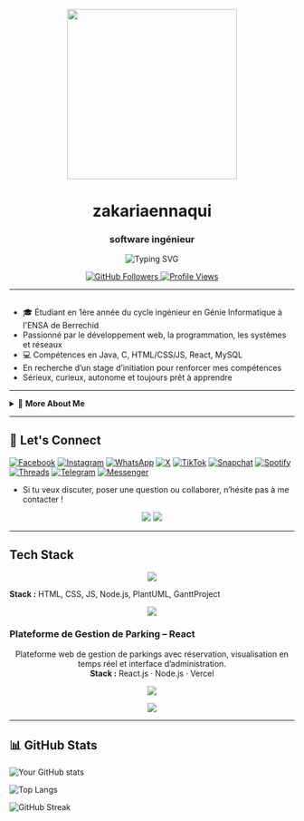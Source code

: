 <p align="center">
  <img src="https://cdn.dribbble.com/users/1059583/screenshots/4171367/coding-freak.gif" width="300"/>
</p>

<h1 align="center">zakariaennaqui</h1>
<h3 align="center">software ingénieur <!-- | Your Tagline | What you love --> </h3>

<p align="center">
  <img src="https://readme-typing-svg.demolab.com?font=Fira+Code&pause=1000&center=true&vCenter=true&width=435&lines=Welcome+to+my+GitHub+profile!;I+%E2%9D%A4%EF%B8%8F+Open+Source;Always+learning+something+new..." alt="Typing SVG" />
</p>

<p align="center">
  <a href="https://github.com/zakariaennaqui?tab=followers">
    <img src="https://img.shields.io/github/followers/zakariaennaqui?label=Followers&style=social" alt="GitHub Followers" />
  </a>
  <a href="https://github.com/zakariaennaqui">
    <img src="https://komarev.com/ghpvc/?username=zakariaennaqui&style=flat-square&color=blue" alt="Profile Views" />
  </a>
  <!-- Add more shields as needed -->
</p>

---

##

- 🎓 Étudiant en 1ère année du cycle ingénieur en Génie Informatique à l'ENSA de Berrechid
- Passionné par le développement web, la programmation, les systèmes et réseaux
- 💻 Compétences en Java, C, <!--Python,--> HTML/CSS/JS, React, MySQL
- En recherche d’un stage d’initiation pour renforcer mes compétences
- Sérieux, curieux, autonome et toujours prêt à apprendre
<!--- 🌐 Portfolio : [https://mon-portfolio-brown.vercel.app](https://mon-portfolio-brown.vercel.app)-->

---

<details>
  <summary>📃 <b>More About Me</b></summary>
  <ul>
    <li>🔗 Portfolio: https://website.com</li>
    <li>Currently pursuing: [<!--Degree Certification-->]</li>
    <li>Always up for a challenge or hackathon!</li>
  </ul>
</details>

---

## 🔗 Let's Connect

<!--[![LinkedIn](https://img.shields.io/badge/LinkedIn-blue?style=for-the-badge&logo=linkedin&logoColor=white)](https://linkedin.com/in/zakaria-ennaqui-990883362)-->
[![Facebook](https://img.shields.io/badge/Facebook-1877F2?style=for-the-badge&logo=facebook&logoColor=white)](https://www.facebook.com/zakaria.ennaqui.79)
[![Instagram](https://img.shields.io/badge/Instagram-E4405F?style=for-the-badge&logo=instagram&logoColor=white)](https://www.instagram.com/zakaria_ennaqui)
[![WhatsApp](https://img.shields.io/badge/WhatsApp-25D366?style=for-the-badge&logo=whatsapp&logoColor=white)](https://wa.me/212642588624)
[![X](https://img.shields.io/badge/X-000000?style=for-the-badge&logo=twitter&logoColor=white)](https://x.com/ZikoNaki?t=O47Pt9soFTQzKJYO-r0cHg&s=09)
[![TikTok](https://img.shields.io/badge/TikTok-000000?style=for-the-badge&logo=tiktok&logoColor=white)](https://www.tiktok.com/@zakaria.ennaqui)
[![Snapchat](https://img.shields.io/badge/Snapchat-FFFC00?style=for-the-badge&logo=snapchat&logoColor=000000)](https://www.snapchat.com/add/cirtoplasme)
[![Spotify](https://img.shields.io/badge/Spotify-1DB954?style=for-the-badge&logo=spotify&logoColor=white)](https://open.spotify.com/user/316h7jpufd7vptzl2bqlkd6ripju?si=MDtZ6T9WTdeAHfgihOxUcQ)
[![Threads](https://img.shields.io/badge/Threads-black?style=for-the-badge&logo=threads&logoColor=white)](https://www.threads.net/zakaria_ennaqui)
[![Telegram](https://img.shields.io/badge/Telegram-77B5FE?style=for-the-badge&logo=telegram&logoColor=white)](https://t.me/Zikenq)
[![Messenger](https://img.shields.io/badge/Messenger-1877F2?style=for-the-badge&logo=messenger&logoColor=white)](https://m.me/zakaria.ennaqui.79)
<!--[![YouTube](https://img.shields.io/badge/Youtube-red?style=for-the-badge&logo=youtube&logoColor=white)](https://youtube.com/@userdose-m3p?si=uPhkAfXVyC30dg3K)-->

- Si tu veux discuter, poser une question ou collaborer, n’hésite pas à me contacter !

<p align="center">
  <a href="mailto:zakariaennaqui.pro@mail.com"><img src="https://img.shields.io/badge/Email-D14836?style=for-the-badge&logo=gmail&logoColor=white"/></a>
  <a href="https://linkedin.com/in/zakaria-ennaqui-990883362"><img src="https://img.shields.io/badge/LinkedIn-0A66C2?style=for-the-badge&logo=linkedin&logoColor=white"/></a>
</p>

---

## Tech Stack

<p align="center">
  <img src="https://skillicons.dev/icons?i=python,js,ts,react,nodejs,git,github,linux,ubuntu,debian,windows,c,java,html,css,mysql,vercel,netlify,matlab,instagram" />
  <!-- Add/remove skills as needed. Full list: https://skillicons.dev/ -->
</p>
<!--
### 🖥️ Langages

![C](https://img.shields.io/badge/C-blue?style=for-the-badge&logo=c&logoColor=white)
![JavaScript](https://img.shields.io/badge/JavaScript-yellow?style=for-the-badge&logo=javascript&logoColor=white)
![TypeScript](https://img.shields.io/badge/TypeScript-007ACC?style=for-the-badge&logo=typescript&logoColor=white)
![HTML](https://img.shields.io/badge/HTML-e34c26?style=for-the-badge&logo=html5&logoColor=white)
![CSS](https://img.shields.io/badge/CSS-264de4?style=for-the-badge&logo=css3&logoColor=white)
![Python](https://img.shields.io/badge/Python-3776AB?style=for-the-badge&logo=python&logoColor=white)
![PHP](https://img.shields.io/badge/PHP-777BB4?style=for-the-badge&logo=php&logoColor=white)

### 🌐 Web
![React](https://img.shields.io/badge/React-20232A?style=for-the-badge&logo=react&logoColor=61DAFB)
![Node.js](https://img.shields.io/badge/Node.js-339933?style=for-the-badge&logo=node.js&logoColor=white)
![Laravel](https://img.shields.io/badge/Laravel-FF2D20?style=for-the-badge&logo=laravel&logoColor=white)
![Bootstrap](https://img.shields.io/badge/Bootstrap-563D7C?style=for-the-badge&logo=bootstrap&logoColor=white)

### 🗃️ Bases de données
![MySQL](https://img.shields.io/badge/MySQL-4479A1?style=for-the-badge&logo=mysql&logoColor=white)
![phpMyAdmin](https://img.shields.io/badge/phpMyAdmin-6699cc?style=for-the-badge&logo=phpmyadmin&logoColor=white)
![MySQL Workbench](https://img.shields.io/badge/MySQL_Workbench-004C8C?style=for-the-badge&logo=mysql&logoColor=white)

### ⚙️ Outils & IDE
![Git](https://img.shields.io/badge/Git-F05032?style=for-the-badge&logo=git&logoColor=white)
![GitHub](https://img.shields.io/badge/GitHub-181717?style=for-the-badge&logo=github&logoColor=white)
![Netlify](https://img.shields.io/badge/Netlify-00C7B7?style=for-the-badge&logo=netlify&logoColor=white)
![Vercel](https://img.shields.io/badge/Vercel-000000?style=for-the-badge&logo=vercel&logoColor=white)

### 💻 OS & Virtualisation
![Linux](https://img.shields.io/badge/Linux-FCC624?style=for-the-badge&logo=linux&logoColor=black)
![Ubuntu](https://img.shields.io/badge/Ubuntu-E95420?style=for-the-badge&logo=ubuntu&logoColor=white)
![Debian](https://img.shields.io/badge/Debian-A81D33?style=for-the-badge&logo=debian&logoColor=white)
![Windows](https://img.shields.io/badge/Windows-0078D6?style=for-the-badge&logo=microsoftwindows&logoColor=white)

### 🧪 Simulation / Analyse
![MATLAB](https://img.shields.io/badge/MATLAB-0076A8?style=for-the-badge&logo=MathWorks&logoColor=white)
![Maple](https://img.shields.io/badge/Maple-D34836?style=for-the-badge&logo=maple&logoColor=white)
![PacketTracer](https://img.shields.io/badge/Packet_Tracer-0096A8?style=for-the-badge&logo=cisco&logoColor=white)
-->
---

## Projets

### Projet Site E-commerce - UML & Génie Logiciel
<p align="center">
  <!--...<br/>-->
  <strong>Stack :</strong> HTML, CSS, JS, Node.js, PlantUML, GanttProject
</p>
<p align="center">
  <a href="https://github.com/zakariaennaqui/site-ecommerce-uml">
    <img src="https://img.shields.io/badge/Visiter%20le%20projet-The%20Project-0A66C2?style=for-the-badge&logo=github&logoColor=white"/>
  </a>
</p>

### Plateforme de Gestion de Parking – React
<p align="center">
  Plateforme web de gestion de parkings avec réservation, visualisation en temps réel et interface d’administration.<br/>
  <strong>Stack :</strong> React.js · Node.js · Vercel
</p>
<p align="center">
  <a href="https://github.com/zakariaennaqui/parking-platform">
    <img src="https://img.shields.io/badge/Visiter%20le%20projet-The%20Project-0A66C2?style=for-the-badge&logo=github&logoColor=white"/>
  </a>
</p>
<p align="center">
  <a href="https://parking-platform-two.vercel.app">
    <img src="https://img.shields.io/badge/Visiter%20le%20projet-Parking%20Platform-0A66C2?style=for-the-badge&logo=vercel&logoColor=white"/>
  </a>
</p>

---

## 📊 GitHub Stats

![Your GitHub stats](https://github-readme-stats.vercel.app/api?username=zakariaennaqui&show_icons=true&theme=radical)

![Top Langs](https://github-readme-stats.vercel.app/api/top-langs/?username=zakariaennaqui&layout=compact&theme=radical)

![GitHub Streak](https://streak-stats.demolab.com?user=zakariaennaqui&theme=radical&date_format=M%20j%5B%2C%20Y%5D)
